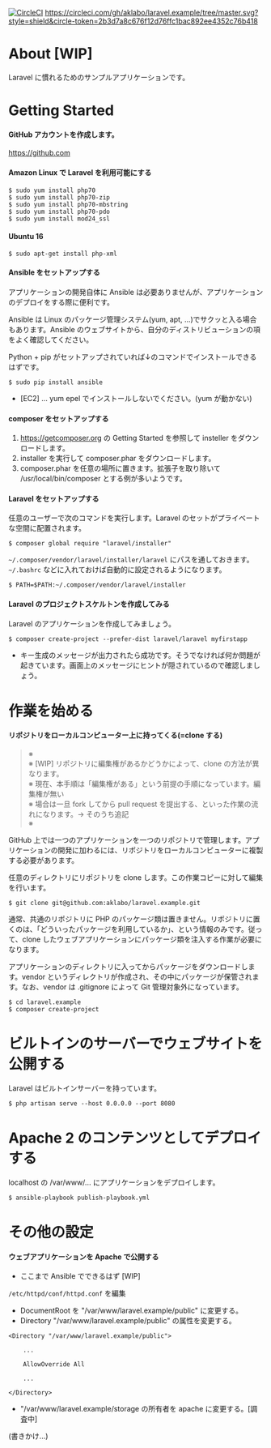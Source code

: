 [![CircleCI](https://circleci.com/gh/aklabo/laravel.example/tree/master.svg?style=svg&circle-token=2b3d7a8c676f12d76ffc1bac892ee4352c76b418)](https://circleci.com/gh/aklabo/laravel.example/tree/master)
https://circleci.com/gh/aklabo/laravel.example/tree/master.svg?style=shield&circle-token=2b3d7a8c676f12d76ffc1bac892ee4352c76b418

# About [WIP]

Laravel に慣れるためのサンプルアプリケーションです。

# Getting Started

#### GitHub アカウントを作成します。

https://github.com

#### Amazon Linux で Laravel を利用可能にする

```
$ sudo yum install php70
$ sudo yum install php70-zip
$ sudo yum install php70-mbstring
$ sudo yum install php70-pdo
$ sudo yum install mod24_ssl
```

#### Ubuntu 16

```
$ sudo apt-get install php-xml
```

#### Ansible をセットアップする

アプリケーションの開発自体に Ansible は必要ありませんが、アプリケーションのデプロイをする際に便利です。

Ansible は Linux のパッケージ管理システム(yum, apt, ...)でサクッと入る場合もあります。Ansible のウェブサイトから、自分のディストリビューションの項をよく確認してください。

Python + pip がセットアップされていれば↓のコマンドでインストールできるはずです。

```
$ sudo pip install ansible
```


- [EC2] ... yum epel でインストールしないでください。(yum が動かない)

#### composer をセットアップする

1. https://getcomposer.org の Getting Started を参照して insteller をダウンロードします。
2. installer を実行して composer.phar をダウンロードします。
3. composer.phar を任意の場所に置きます。拡張子を取り除いて /usr/local/bin/composer とする例が多いようです。

#### Laravel をセットアップする

任意のユーザーで次のコマンドを実行します。Laravel のセットがプライベートな空間に配置されます。

```
$ composer global require "laravel/installer"
```

`~/.composer/vendor/laravel/installer/laravel` にパスを通しておきます。`~/.bashrc` などに入れておけば自動的に設定されるようになります。

```
$ PATH=$PATH:~/.composer/vendor/laravel/installer
```

#### Laravel のプロジェクトスケルトンを作成してみる

Laravel のアプリケーションを作成してみましょう。

```
$ composer create-project --prefer-dist laravel/laravel myfirstapp
```

- キー生成のメッセージが出力されたら成功です。そうでなければ何か問題が起きています。画面上のメッセージにヒントが隠されているので確認しましょう。

# 作業を始める

#### リポジトリをローカルコンピューター上に持ってくる(=clone する)


> ※    
> ※ [WIP] リポジトリに編集権があるかどうかによって、clone の方法が異なります。       
> ※ 現在、本手順は「編集権がある」という前提の手順になっています。編集権が無い        
> ※ 場合は一旦 fork してから pull request を提出する、といった作業の流れになります。→ そのうち追記           
> ※        

GitHub 上では一つのアプリケーションを一つのリポジトリで管理します。アプリケーションの開発に加わるには、リポジトリをローカルコンピューターに複製する必要があります。

任意のディレクトリにリポジトリを clone します。この作業コピーに対して編集を行います。

```
$ git clone git@github.com:aklabo/laravel.example.git
```

通常、共通のリポジトリに PHP のパッケージ類は置きません。リポジトリに置くのは、「どういったパッケージを利用しているか」、という情報のみです。従って、clone したウェブアプリケーションにパッケージ類を注入する作業が必要になります。

アプリケーションのディレクトリに入ってからパッケージをダウンロードします。vendor というディレクトリが作成され、その中にパッケージが保管されます。なお、vendor は .gitignore によって Git 管理対象外になっています。

```
$ cd laravel.example
$ composer create-project
```


# ビルトインのサーバーでウェブサイトを公開する

Laravel はビルトインサーバーを持っています。

```
$ php artisan serve --host 0.0.0.0 --port 8080
```

# Apache 2 のコンテンツとしてデプロイする

localhost の /var/www/... にアプリケーションをデプロイします。

```
$ ansible-playbook publish-playbook.yml
```

# その他の設定

#### ウェブアプリケーションを Apache で公開する

- ここまで Ansible でできるはず [WIP]

`/etc/httpd/conf/httpd.conf` を編集

- DocumentRoot を "/var/www/laravel.example/public" に変更する。
- Directory "/var/www/laravel.example/public" の属性を変更する。

```
<Directory "/var/www/laravel.example/public">

	...

	AllowOverride All

	...

</Directory>
```

- "/var/www/laravel.example/storage の所有者を apache に変更する。[調査中]

(書きかけ...)



